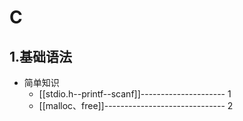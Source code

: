 
# C

## 1.基础语法
- 简单知识
    - [[stdio.h--printf--scanf]]--------------------- 1
    - [[malloc、free]]------------------------------ 2


